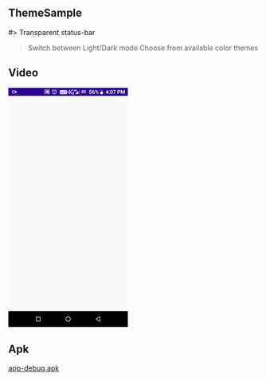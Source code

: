 ## **ThemeSample**
#> Transparent status-bar
> Switch between Light/Dark mode
> Choose from available color themes

## **Video**
![](src/video.gif)

## **Apk**
[app-debug.apk](src/app-debug.apk?raw=true)
